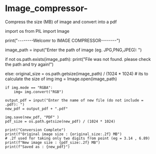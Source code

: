 # Image_compressor-
Compress the size (MB) of image and convert into a pdf

import os
from PIL import Image

print("--------Welcomr to IMAGE COMPRESSOR--------")

image_path = input("Enter the path of image (eg. JPG,PNG,JPEG): ")

if not os.path.exists(image_path):
    print("File was not found. please check the path and try again!")

else:
    original_size = os.path.getsize(image_path) / (1024 * 1024)                         # its to calculate the size of img
    img = Image.open(image_path)

    if img.mode == "RGBA":
        img= img.convert("RGB")         

    output_pdf = input("Enter the name of new file (do not include = .pdf): ")
    new_pdf = output_pdf + ".pdf"

    img.save(new_pdf, "PDF" )
    pdf_size = os.path.getsize(new_pdf) / (1024 * 1024)

    print("Conversion Complete")
    print(f"Original image size : {original_size:.2f} MB")                            # .2f used for taking only two digits from point (eg = 3.14 , 6.89)
    print(f"New image size : {pdf_size:.2f} MB")
    print(f"Saved as : {new_pdf}")
